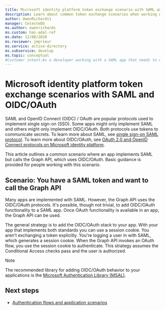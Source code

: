 ```yaml
---
title: Microsoft identity platform token exchange scenario with SAML and OIDC/OAuth in Microsoft Entra ID
description: Learn about common token exchange scenarios when working with SAML and OIDC/OAuth in Microsoft Entra ID.
author: OwenRichards1
manager: CelesteDG
ms.author: owenrichards
ms.custom: has-adal-ref
ms.date: 12/08/2020
ms.reviewer: jmprieur
ms.service: active-directory
ms.subservice: develop
ms.topic: conceptual
#Customer intent:As a developer working with a SAML app that needs to call the Graph API, I want to understand how to add OIDC/OAuth functionality to my app, so that I can authenticate and use the Graph API seamlessly.
---
```


# Microsoft identity platform token exchange scenarios with SAML and OIDC/OAuth

SAML and OpenID Connect (OIDC) / OAuth are popular protocols used to implement single sign-on (SSO). Some apps might only implement SAML and others might only implement OIDC/OAuth. Both protocols use tokens to communicate secrets. To learn more about SAML, see [single sign-on SAML protocol](single-sign-on-saml-protocol.md). To learn more about OIDC/OAuth, see [OAuth 2.0 and OpenID Connect protocols on Microsoft identity platform](./v2-protocols.md).

This article outlines a common scenario where an app implements SAML but calls the Graph API, which uses OIDC/OAuth. Basic guidance is provided for people working with this scenario.

## Scenario: You have a SAML token and want to call the Graph API
Many apps are implemented with SAML. However, the Graph API uses the OIDC/OAuth protocols. It's possible, though not trivial, to add OIDC/OAuth functionality to a SAML app. Once OAuth functionality is available in an app, the Graph API can be used.

The general strategy is to add the OIDC/OAuth stack to your app. With your app that implements both standards you can use a session cookie. You aren't exchanging a token explicitly. You're logging a user in with SAML, which generates a session cookie. When the Graph API invokes an OAuth flow, you use the session cookie to authenticate. This strategy assumes the Conditional Access checks pass and the user is authorized.

> [!NOTE]
> The recommended library for adding OIDC/OAuth behavior to your applications is the [Microsoft Authentication Library (MSAL)](/entra/msal/).

## Next steps
- [Authentication flows and application scenarios](authentication-flows-app-scenarios.md)

